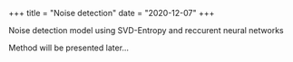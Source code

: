 +++
title = "Noise detection"
date = "2020-12-07"
+++

Noise detection model using SVD-Entropy and reccurent neural networks
<!--more-->
Method will be presented later...